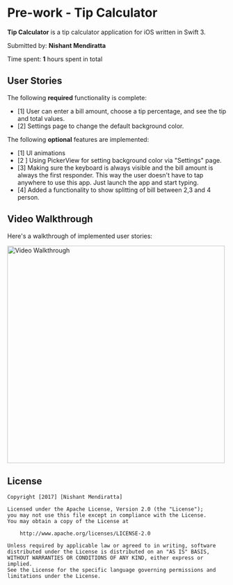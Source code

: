 # Pre-work - Tip Calculator

**Tip Calculator** is a tip calculator application for iOS written in Swift 3.

Submitted by: **Nishant Mendiratta**

Time spent: **1** hours spent in total

## User Stories

The following **required** functionality is complete:

* [1] User can enter a bill amount, choose a tip percentage, and see the tip and total values.
* [2] Settings page to change the default background color.

The following **optional** features are implemented:
* [1] UI animations
* [2 ] Using PickerView for setting background color via "Settings" page.
* [3] Making sure the keyboard is always visible and the bill amount is always the first responder. This way the user doesn't have to tap anywhere to use this app. Just launch the app and start typing.
* [4] Added a functionality to show splitting of bill between 2,3 and 4 person. 

## Video Walkthrough 

Here's a walkthrough of implemented user stories:

<img src='http://i.giphy.com/xUPGcIfbj73PHyPaTu.gif' title='Video Walkthrough' width='500' alt='Video Walkthrough' />

## License

    Copyright [2017] [Nishant Mendiratta]

    Licensed under the Apache License, Version 2.0 (the "License");
    you may not use this file except in compliance with the License.
    You may obtain a copy of the License at

        http://www.apache.org/licenses/LICENSE-2.0

    Unless required by applicable law or agreed to in writing, software
    distributed under the License is distributed on an "AS IS" BASIS,
    WITHOUT WARRANTIES OR CONDITIONS OF ANY KIND, either express or implied.
    See the License for the specific language governing permissions and
    limitations under the License.
